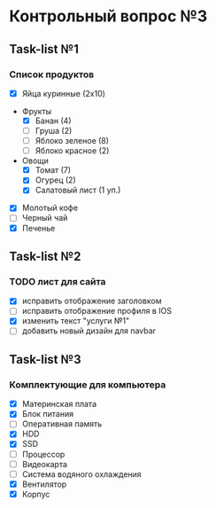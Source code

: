 # Контрольный вопрос №3
## Task-list №1
### Список продуктов
- [x] Яйца куринные (2x10)
- Фрукты
  - [x] Банан (4)
  - [ ] Груша (2)
  - [ ] Яблоко зеленое (8)
  - [ ] Яблоко красное (2)
- Овощи
  - [x] Томат (7)
  - [x] Огурец (2)
  - [x] Салатовый лист (1 уп.)
- [x] Молотый кофе
- [ ] Черный чай
- [x] Печенье

## Task-list №2
### TODO лист для сайта
- [x] исправить отображение заголовком
- [ ] исправить отображение профиля в IOS
- [x] изменить текст "услуги №1"
- [ ] добавить новый дизайн для navbar

## Task-list №3
### Комплектующие для компьютера
- [x] Материнская плата
- [x] Блок питания
- [ ] Оперативная память
- [x] HDD
- [x] SSD
- [ ] Процессор
- [ ] Видеокарта
- [ ] Система водяного охлаждения
- [x] Вентилятор
- [x] Корпус 
